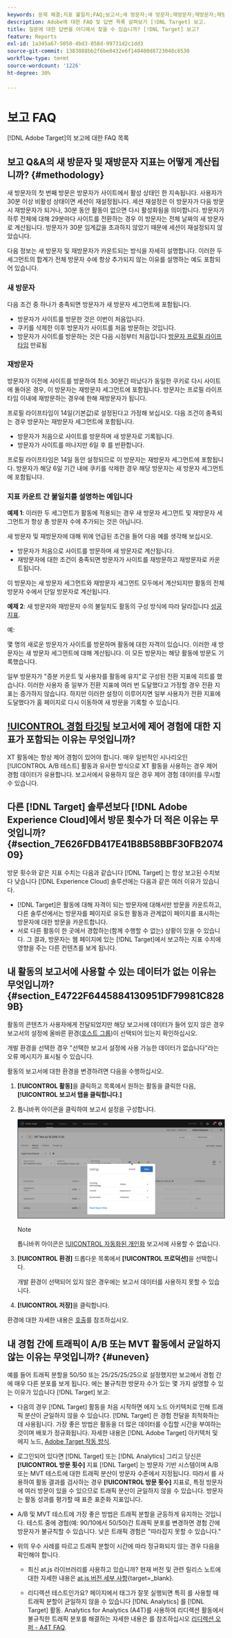 ```yaml
---
keywords: 문제 해결;지표 불일치;FAQ;보고서;새 방문자;새 방문자;재방문자;재방문자;재방문;새 방문
description: Adobe에 대한 FAQ 및 답변 목록 살펴보기 [!DNL Target] 보고.
title: 질문에 대한 답변을 어디에서 찾을 수 있습니까? [!DNL Target] 보고?
feature: Reports
exl-id: 1a345a67-5050-4bd3-858d-99731d2c1dd3
source-git-commit: 1383088bb2f6be0432e6f140400d8723048c8530
workflow-type: tm+mt
source-wordcount: '1226'
ht-degree: 30%

---
```


# 보고 FAQ

[!DNL Adobe Target]의 보고에 대한 FAQ 목록

## 보고 Q&amp;A의 새 방문자 및 재방문자 지표는 어떻게 계산됩니까? {#methodology}

새 방문자의 첫 번째 방문은 방문자가 사이트에서 활성 상태인 한 지속됩니다.
사용자가 30분 이상 비활성 상태이면 세션이 재설정됩니다. 세션 재설정은 이 방문자가 다음 방문 시 재방문자가 되거나, 30분 동안 활동이 없으면 다시 활성화됨을 의미합니다.
방문자가 하루 전체에 대해 29분마다 사이트를 전환하는 경우 이 방문자는 전체 날짜의 새 방문자로 계산됩니다. 방문자가 30분 임계값을 초과하지 않았기 때문에 세션이 재설정되지 않았습니다.

다음 정보는 새 방문자 및 재방문자가 카운트되는 방식을 자세히 설명합니다. 이러한 두 세그먼트의 합계가 전체 방문자 수에 항상 추가되지 않는 이유를 설명하는 예도 포함되어 있습니다.

### 새 방문자

다음 조건 중 하나가 충족되면 방문자가 새 방문자 세그먼트에 포함됩니다.

* 방문자가 사이트를 방문한 것은 이번이 처음입니다.
* 쿠키를 삭제한 이후 방문자가 사이트를 처음 방문하는 것입니다.
* 방문자가 사이트를 방문하는 것은 다음 시점부터 처음입니다 [방문자 프로필 라이프타임](/help/main/c-target/c-visitor-profile/visitor-profile-lifetime.md) 만료됨

### 재방문자

방문자가 이전에 사이트를 방문하여 최소 30분간 떠났다가 동일한 쿠키로 다시 사이트에 돌아온 경우, 이 방문자는 재방문자 세그먼트에 포함됩니다. 방문자는 프로필 라이프타임 이내에 재방문하는 경우에 한해 재방문자가 됩니다.

프로필 라이프타임이 14일(기본값)로 설정된다고 가정해 보십시오. 다음 조건이 충족되는 경우 방문자는 재방문자 세그먼트에 포함됩니다.

* 방문자가 처음으로 사이트를 방문하며 새 방문자로 기록됩니다.
* 방문자가 사이트를 떠나지만 6일 후 를 반환합니다.

프로필 라이프타임은 14일 동안 설정되므로 이 방문자는 재방문자 세그먼트에 포함됩니다. 방문자가 해당 6일 기간 내에 쿠키를 삭제한 경우 해당 방문자는 새 방문자 세그먼트에 포함됩니다.

### 지표 카운트 간 불일치를 설명하는 예입니다

**예제 1**: 이러한 두 세그먼트가 활동에 적용되는 경우 새 방문자 세그먼트 및 재방문자 세그먼트가 항상 총 방문자 수에 추가되는 것은 아닙니다.

새 방문자 및 재방문자에 대해 위에 언급된 조건을 들어 다음 예를 생각해 보십시오.

* 방문자가 처음으로 사이트를 방문하며 새 방문자로 계산됩니다.
* 재방문자에 대한 조건이 충족되면 방문자가 사이트를 재방문하고 재방문자로 카운트됩니다.

이 방문자는 새 방문자 세그먼트와 재방문자 세그먼트 모두에서 계산되지만 활동의 전체 방문자 수에서 단일 방문자로 계산됩니다.

**예제 2**: 새 방문자와 재방문자 수의 불일치도 활동의 구성 방식에 따라 달라집니다 [성공 지표](/help/main/c-activities/r-success-metrics/success-metrics.md).

예:

몇 명의 새로운 방문자가 사이트를 방문하며 활동에 대한 자격이 있습니다. 이러한 새 방문자는 새 방문자 세그먼트에 대해 계산됩니다. 이 모든 방문자는 해당 활동에 방문도 기록했습니다.

일부 방문자가 &quot;증분 카운트 및 사용자를 활동에 유지&quot;로 구성된 전환 지표에 히트를 했습니다. 이러한 사용자 중 일부가 전환 지표에 여러 번 도달했다고 가정할 경우 전환 지표는 증가하지 않습니다. 하지만 이러한 설정이 이루어지면 일부 사용자가 전환 지표에 도달했다가 홈 페이지로 다시 이동하여 새 방문을 기록할 수 있습니다.

## [!UICONTROL 경험 타깃팅](XT) 보고서에 제어 경험에 대한 지표가 포함되는 이유는 무엇입니까?

XT 활동에는 항상 제어 경험이 있어야 합니다. 매우 일반적인 시나리오인 [!UICONTROL A/B 테스트] 활동과 유사한 방식으로 XT 활동을 사용하는 경우 제어 경험 데이터가 유용합니다. 보고서에서 유용하지 않은 경우 제어 경험 데이터를 무시할 수 있습니다.

## 다른 [!DNL Target] 솔루션보다 [!DNL Adobe Experience Cloud]에서 방문 횟수가 더 적은 이유는 무엇입니까? {#section_7E626FDB417E41B8B58BBF30FB207409}

방문 횟수와 같은 지표 수치는 다음과 같습니다 [!DNL Target] 는 항상 보고된 수치보다 낮습니다 [!DNL Experience Cloud] 솔루션에는 다음과 같은 여러 이유가 있습니다.

* [!DNL Target]은 활동에 대해 자격이 되는 방문자에 대해서만 방문을 카운트하고, 다른 솔루션에서는 방문자를 페이지로 유도한 활동과 관계없이 페이지를 표시하는 방문자에 대한 방문을 카운트합니다.
* 서로 다른 활동이 한 곳에서 경합하는(함께 수행할 수 없는) 상황이 있을 수 있습니다. 그 결과, 방문자는 웹 페이지에 있는 [!DNL Target]에서 보고하는 지표 수치에 영향을 주는 다른 컨텐츠를 보게 됩니다.

## 내 활동의 보고서에 사용할 수 있는 데이터가 없는 이유는 무엇입니까? {#section_E4722F6445884130951DF79981C8289B}

활동의 콘텐츠가 사용자에게 전달되었지만 해당 보고서에 데이터가 들어 있지 않은 경우 보고서의 설정에 올바른 환경([호스트 그룹](/help/main/administrating-target/hosts.md))이 선택되어 있는지 확인하십시오.

개발 환경을 선택한 경우 &quot;선택한 보고서 설정에 사용 가능한 데이터가 없습니다&quot;라는 오류 메시지가 표시될 수 있습니다.

활동의 보고서에 대한 환경을 변경하려면 다음을 수행하십시오.

1. **[!UICONTROL 활동]**&#x200B;을 클릭하고 목록에서 원하는 활동을 클릭한 다음, **[!UICONTROL 보고서 탭을 클릭합니다.]**
1. 톱니바퀴 아이콘을 클릭하여 보고서 설정을 구성합니다.

   ![A/B 설정 대화 상자](/help/main/c-reports/c-report-settings/assets/ab_settings_dialog.png)

   >[!NOTE]
   >
   >톱니바퀴 아이콘은 [!UICONTROL 자동화된 개인화](AP) 보고서에 사용할 수 없습니다.

1. **[!UICONTROL 환경]** 드롭다운 목록에서 **[!UICONTROL 프로덕션]**&#x200B;을 선택합니다.

   개발 환경이 선택되어 있지 않은 경우에는 보고서 데이터를 사용하지 못할 수 있습니다.

1. **[!UICONTROL 저장]**&#x200B;을 클릭합니다.

환경에 대한 자세한 내용은 [호출](/help/main/administrating-target/hosts.md#concept_516BB01EBFBD4449AB03940D31AEB66E)를 참조하십시오.

## 내 경험 간에 트래픽이 A/B 또는 MVT 활동에서 균일하지 않는 이유는 무엇입니까? {#uneven}

예를 들어 트래픽 분할을 50/50 또는 25/25/25/25으로 설정했지만 보고에서 경험 간에 매우 다른 분포를 보게 됩니다. 에는 불규칙한 방문자 수가 있는 몇 가지 설명할 수 있는 이유가 있습니다 [!DNL Target] 보고:

* 다음의 경우 [!DNL Target] 활동을 처음 시작하면 에지 노드 아키텍처로 인해 트래픽 분산이 균일하지 않을 수 있습니다. [!DNL Target] 은 경험 전달을 최적화하는 데 사용됩니다. 가장 좋은 방법은 활동을 더 많은 데이터를 수집할 시간을 부여하는 것이며 배포가 정규화됩니다. 자세한 내용은 [!DNL Adobe Target] 아키텍처 및 에지 노드, [Adobe Target 작동 방식](/help/main/c-intro/how-target-works.md).
* 로그인되어 있다면 [!DNL Target] 또는 [!DNL Analytics] 그리고 당신은 **[!UICONTROL 방문 횟수]** 지표 [!DNL Target] 는 방문자 기반 시스템이며 A/B 또는 MVT 테스트에 대한 트래픽 분산이 방문자 수준에서 지정됩니다. 따라서 를 사용하여 활동 결과를 검사하는 경우 **[!UICONTROL 방문 횟수]** 지표로, 특정 방문자에 여러 방문이 있을 수 있으므로 트래픽 분산이 균일하지 않을 수 있습니다. 방문자는 활동 성과를 평가할 때 표준 표준화 지표입니다.
* A/B 및 MVT 테스트에 가장 좋은 방법은 트래픽 분할을 균등하게 유지하는 것입니다. 테스트 중에 경험(예: 90/10에서 50/50)간 트래픽 분포를 변경하면 경험 간에 방문자가 불규칙할 수 있습니다. 낮은 트래픽 경험은 &quot;따라잡지 못할 수 있습니다.&quot;
* 위의 우수 사례를 따르고 트래픽 분할이 시간에 따라 정규화되지 않는 경우 다음을 확인해야 합니다.

   * 최신 at.js 라이브러리를 사용하고 있습니까? 현재 버전 및 관련 릴리스 노트에 대한 자세한 내용은 [at.js 버전 세부 사항](https://experienceleague.corp.adobe.com/docs/target-dev/developer/client-side/at-js-implementation/target-atjs-versions.html){target=_blank}.

   * 리디렉션 테스트인가요? 페이지에서 태그가 잘못 실행되면 특히 를 사용할 때 트래픽 분할이 균일하지 않을 수 있습니다 [!DNL Analytics] 를 [!DNL Target] 활동. Analytics for Analytics (A4T)를 사용하여 리디렉션 활동에서 불규칙한 트래픽 분포를 해결하는 자세한 내용은 를 참조하십시오 [리디렉션 오퍼 - A4T FAQ](/help/main/c-integrating-target-with-mac/a4t/r-a4t-faq/a4t-faq-redirect-offers.md).
